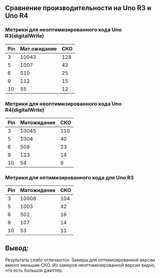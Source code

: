 ## Сравнение производительности на Uno R3 и Uno R4

### Метрики для неоптимизированного кода Uno R3(digitalWrite)
| Pin | Мат.ожидание | СКО |
|-----|--------------|------------|
| 3   | 10043        | 128        |
| 5   | 1007         | 43         |
| 6   | 510          | 25         |
| 9   | 112          | 15         |
| 10  | 55           | 12         |

### Метрики для неоптимизированного кода Uno R4(digitalWrite)
| Pin | Матожидание | СКО |
|-----|--------------|------------|
| 3   | 10045        | 110        |
| 5   | 1004         | 40         |
| 6   | 509          | 23         |
| 9   | 113          | 14         |
| 10  | 54           | 9          |

### Метрики для оптимизированного кода для Uno R3
| Pin | Матожидание | СКО |
|-----|--------------|------------|
| 3   | 10008        | 104        |
| 5   | 1003         | 42         |
| 6   | 502          | 16         |
| 9   | 107          | 14         |
| 10  | 53           | 11         |

## Вывод:
Результаты слабо отличаются. Замеры для оптимизированной версии имеют меньшие СКО. Из замеров неоптимизированной версии видно, что есть большой джиттер.